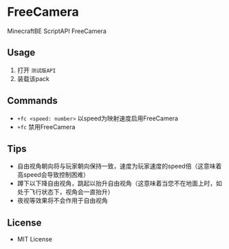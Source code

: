 # FreeCamera

MinecraftBE ScriptAPI FreeCamera

## Usage

1. 打开 `测试版API`
2. 装载该pack

## Commands

+ `+fc <speed: number>` 以speed为映射速度启用FreeCamera
+ `+fc` 禁用FreeCamera

## Tips

+ 自由视角朝向将与玩家朝向保持一致，速度为玩家速度的speed倍（这意味着高speed会导致控制困难）
+ 蹲下以下降自由视角，跳起以抬升自由视角（这意味着当您不在地面上时，如处于飞行状态下，视角会一直抬升）
+ 夜视等效果将不会作用于自由视角

## License

+ MIT License
